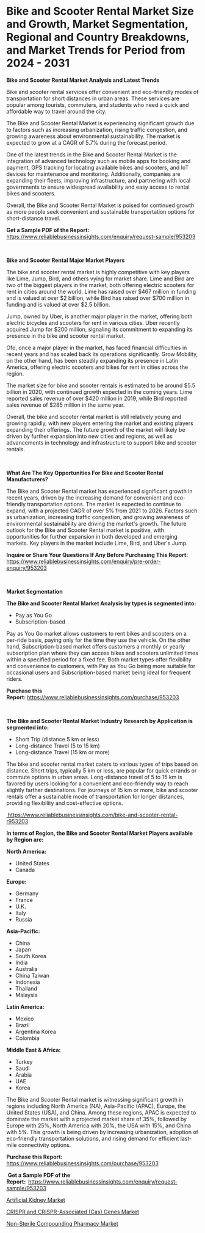 <p><h1>Bike and Scooter Rental Market Size and Growth, Market Segmentation, Regional and Country Breakdowns, and Market Trends for Period from 2024 -  2031</h1></p><p><strong>Bike and Scooter Rental Market Analysis and Latest Trends</strong></p>
<p><p>Bike and scooter rental services offer convenient and eco-friendly modes of transportation for short distances in urban areas. These services are popular among tourists, commuters, and students who need a quick and affordable way to travel around the city.</p><p>The Bike and Scooter Rental Market is experiencing significant growth due to factors such as increasing urbanization, rising traffic congestion, and growing awareness about environmental sustainability. The market is expected to grow at a CAGR of 5.7% during the forecast period.</p><p>One of the latest trends in the Bike and Scooter Rental Market is the integration of advanced technology such as mobile apps for booking and payment, GPS tracking for locating available bikes and scooters, and IoT devices for maintenance and monitoring. Additionally, companies are expanding their fleets, improving infrastructure, and partnering with local governments to ensure widespread availability and easy access to rental bikes and scooters.</p><p>Overall, the Bike and Scooter Rental Market is poised for continued growth as more people seek convenient and sustainable transportation options for short-distance travel.</p></p>
<p><strong>Get a Sample PDF of the Report:&nbsp;</strong> <a href="https://www.reliablebusinessinsights.com/enquiry/request-sample/953203">https://www.reliablebusinessinsights.com/enquiry/request-sample/953203</a></p>
<p>&nbsp;</p>
<p><strong>Bike and Scooter Rental Major Market Players</strong></p>
<p><p>The bike and scooter rental market is highly competitive with key players like Lime, Jump, Bird, and others vying for market share. Lime and Bird are two of the biggest players in the market, both offering electric scooters for rent in cities around the world. Lime has raised over $467 million in funding and is valued at over $2 billion, while Bird has raised over $700 million in funding and is valued at over $2.5 billion.</p><p>Jump, owned by Uber, is another major player in the market, offering both electric bicycles and scooters for rent in various cities. Uber recently acquired Jump for $200 million, signaling its commitment to expanding its presence in the bike and scooter rental market.</p><p>Ofo, once a major player in the market, has faced financial difficulties in recent years and has scaled back its operations significantly. Grow Mobility, on the other hand, has been steadily expanding its presence in Latin America, offering electric scooters and bikes for rent in cities across the region.</p><p>The market size for bike and scooter rentals is estimated to be around $5.5 billion in 2020, with continued growth expected in the coming years. Lime reported sales revenue of over $420 million in 2019, while Bird reported sales revenue of $285 million in the same year.</p><p>Overall, the bike and scooter rental market is still relatively young and growing rapidly, with new players entering the market and existing players expanding their offerings. The future growth of the market will likely be driven by further expansion into new cities and regions, as well as advancements in technology and infrastructure to support bike and scooter rentals.</p></p>
<p>&nbsp;</p>
<p><strong>What Are The Key Opportunities For Bike and Scooter Rental Manufacturers?</strong></p>
<p><p>The Bike and Scooter Rental market has experienced significant growth in recent years, driven by the increasing demand for convenient and eco-friendly transportation options. The market is expected to continue to expand, with a projected CAGR of over 5% from 2021 to 2026. Factors such as urbanization, increasing traffic congestion, and growing awareness of environmental sustainability are driving the market's growth. The future outlook for the Bike and Scooter Rental market is positive, with opportunities for further expansion in both developed and emerging markets. Key players in the market include Lime, Bird, and Uber's Jump.</p></p>
<p><strong>Inquire or Share Your Questions If Any Before Purchasing This Report:</strong> <a href="https://www.reliablebusinessinsights.com/enquiry/pre-order-enquiry/953203">https://www.reliablebusinessinsights.com/enquiry/pre-order-enquiry/953203</a></p>
<p>&nbsp;</p>
<p><strong>Market Segmentation</strong></p>
<p><strong>The Bike and Scooter Rental Market Analysis by types is segmented into:</strong></p>
<p><ul><li>Pay as You Go</li><li>Subscription-based</li></ul></p>
<p><p>Pay as You Go market allows customers to rent bikes and scooters on a per-ride basis, paying only for the time they use the vehicle. On the other hand, Subscription-based market offers customers a monthly or yearly subscription plan where they can access bikes and scooters unlimited times within a specified period for a fixed fee. Both market types offer flexibility and convenience to customers, with Pay as You Go being more suitable for occasional users and Subscription-based market being ideal for frequent riders.</p></p>
<p><strong>Purchase this Report:&nbsp;</strong><a href="https://www.reliablebusinessinsights.com/purchase/953203">https://www.reliablebusinessinsights.com/purchase/953203</a></p>
<p>&nbsp;</p>
<p><strong>The Bike and Scooter Rental Market Industry Research by Application is segmented into:</strong></p>
<p><ul><li>Short Trip (distance 5 km or less)</li><li>Long-distance Travel (5 to 15 km)</li><li>Long-distance Travel (15 km or more)</li></ul></p>
<p><p>The bike and scooter rental market caters to various types of trips based on distance. Short trips, typically 5 km or less, are popular for quick errands or commute options in urban areas. Long-distance travel of 5 to 15 km is favored by users looking for a convenient and eco-friendly way to reach slightly farther destinations. For journeys of 15 km or more, bike and scooter rentals offer a sustainable mode of transportation for longer distances, providing flexibility and cost-effective options.</p></p>
<p><a href="https://www.reliablebusinessinsights.com/bike-and-scooter-rental-r953203">&nbsp;https://www.reliablebusinessinsights.com/bike-and-scooter-rental-r953203</a></p>
<p><strong>In terms of Region, the Bike and Scooter Rental Market Players available by Region are:</strong></p>
<p>
    <p> <strong> North America: </strong>
        <ul>
            <li>United States</li>
            <li>Canada</li>
        </ul>
        </p> 
    <p> <strong> Europe: </strong>
        <ul>
            <li>Germany</li>
            <li>France</li>
            <li>U.K.</li>
            <li>Italy</li>
            <li>Russia</li>
        </ul>
        </p> 
    <p> <strong> Asia-Pacific: </strong>
        <ul>
            <li>China</li>
            <li>Japan</li>
            <li>South Korea</li>
            <li>India</li>
            <li>Australia</li>
            <li>China Taiwan</li>
            <li>Indonesia</li>
            <li>Thailand</li>
            <li>Malaysia</li>
        </ul>
        </p> 
    <p> <strong> Latin America: </strong>
        <ul>
            <li>Mexico</li>
            <li>Brazil</li>
            <li>Argentina Korea</li>
            <li>Colombia</li>
        </ul>
        </p> 
    <p> <strong> Middle East & Africa: </strong>
        <ul>
            <li>Turkey</li>
            <li>Saudi</li>
            <li>Arabia</li>
            <li>UAE</li>
            <li>Korea</li>
        </ul>
    </p>
    </p>
<p><p>The Bike and Scooter Rental market is witnessing significant growth in regions including North America (NA), Asia-Pacific (APAC), Europe, the United States (USA), and China. Among these regions, APAC is expected to dominate the market with a projected market share of 35%, followed by Europe with 25%, North America with 20%, the USA with 15%, and China with 5%. This growth is being driven by increasing urbanization, adoption of eco-friendly transportation solutions, and rising demand for efficient last-mile connectivity options.</p></p>
<p><strong>Purchase this Report: </strong><a href="https://www.reliablebusinessinsights.com/purchase/953203">https://www.reliablebusinessinsights.com/purchase/953203</a></p>
<p>&nbsp;<strong>Get a Sample PDF of the Report:&nbsp;&nbsp;</strong><a href="https://www.reliablebusinessinsights.com/enquiry/request-sample/953203">https://www.reliablebusinessinsights.com/enquiry/request-sample/953203</a></p>
<p><strong></strong></p>
<p><p><a href="https://view.publitas.com/reportprime-1/artificial-kidney-market-outlook-complete-industry-analysis-2024-to-2031/">Artificial Kidney Market</a></p><p><a href="https://github.com/josesg55/Market-Research-Report-List-3/blob/main/crispr-and-crispr-associated-cas-genes-market.md">CRISPR and CRISPR-Associated (Cas) Genes Market</a></p><p><a href="https://github.com/mancsybtousav/Market-Research-Report-List-3/blob/main/non-sterile-compounding-pharmacy-market.md">Non-Sterile Compounding Pharmacy Market</a></p></p>